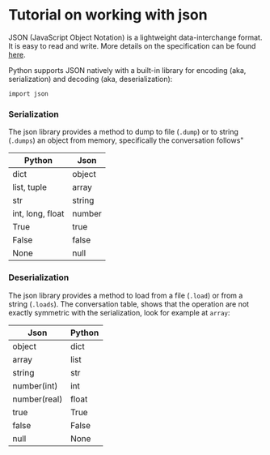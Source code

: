 # Tutorial on working with json

JSON (JavaScript Object Notation) is a lightweight data-interchange format. It is easy to read and write. More details on the specification can be found [here](https://www.json.org/).

Python supports JSON natively with a built-in library for encoding (aka, serialization) and decoding (aka, deserialization):

```
import json
```

### Serialization

The json library provides a method to dump to file (`.dump`) or to string (`.dumps`) an object from memory, specifically the conversation follows"

|Python|Json|
|------|----|
|dict|object|
|list, tuple|array|
|str|string|
|int, long, float| number|
|True| true|
|False| false|
|None| null|

### Deserialization

The json library provides a method to load from a file (`.load`) or from a string (`.loads`). The conversation table, shows that the operation are not exactly symmetric with the serialization, look for example at `array`:

|Json|Python|
|------|----|
|object|dict|
|array|list|
|string|str|
|number(int)|int|
|number(real)|float|
|true|True|
|false|False|
|null|None|
